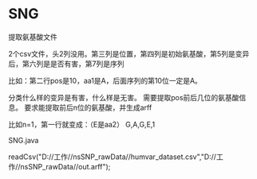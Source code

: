 # SNG
提取氨基酸文件

2个csv文件，头2列没用。第三列是位置，第四列是初始氨基酸，第5列是变异后，第六列是是否有害，第7列是序列
 
比如：第二行pos是10，aa1是A，后面序列的第10位一定是A。
 
分类什么样的变异是有害，什么样是无害。
需要提取pos前后几位的氨基酸信息。
要求能提取前后n位的氨基酸，并生成arff
 
比如n=1，第一行就变成：（E是aa2）
G,A,G,E,1

SNG.java

readCsv("D://工作//nsSNP_rawData//humvar_dataset.csv","D://工作//nsSNP_rawData//out.arff");

